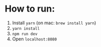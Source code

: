# How to run:
1. Install `yarn` (on mac: `brew install yarn`)
2. `yarn install`
3. `npm run dev`
4. Open `localhost:8080`
